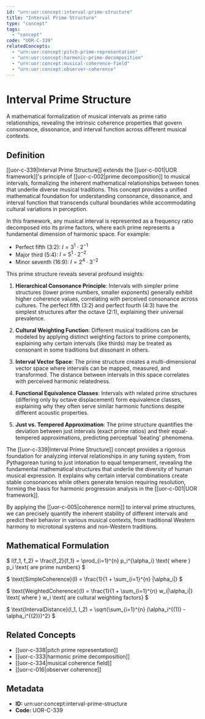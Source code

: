 ```yaml
---
id: "urn:uor:concept:interval-prime-structure"
title: "Interval Prime Structure"
type: "concept"
tags:
  - "concept"
code: "UOR-C-339"
relatedConcepts:
  - "urn:uor:concept:pitch-prime-representation"
  - "urn:uor:concept:harmonic-prime-decomposition"
  - "urn:uor:concept:musical-coherence-field"
  - "urn:uor:concept:observer-coherence"
---
```


# Interval Prime Structure

A mathematical formalization of musical intervals as prime ratio relationships, revealing the intrinsic coherence properties that govern consonance, dissonance, and interval function across different musical contexts.

## Definition

[[uor-c-339|Interval Prime Structure]] extends the [[uor-c-001|UOR framework]]'s principle of [[uor-c-002|prime decomposition]] to musical intervals, formalizing the inherent mathematical relationships between tones that underlie diverse musical traditions. This concept provides a unified mathematical foundation for understanding consonance, dissonance, and interval function that transcends cultural boundaries while accommodating cultural variations in perception.

In this framework, any musical interval is represented as a frequency ratio decomposed into its prime factors, where each prime represents a fundamental dimension of harmonic space. For example:

- Perfect fifth (3:2): $I = 3^1 \cdot 2^{-1}$
- Major third (5:4): $I = 5^1 \cdot 2^{-2}$
- Minor seventh (16:9): $I = 2^4 \cdot 3^{-2}$

This prime structure reveals several profound insights:

1. **Hierarchical Consonance Principle**: Intervals with simpler prime structures (lower prime numbers, smaller exponents) generally exhibit higher coherence values, correlating with perceived consonance across cultures. The perfect fifth (3:2) and perfect fourth (4:3) have the simplest structures after the octave (2:1), explaining their universal prevalence.

2. **Cultural Weighting Function**: Different musical traditions can be modeled by applying distinct weighting factors to prime components, explaining why certain intervals (like thirds) may be treated as consonant in some traditions but dissonant in others.

3. **Interval Vector Space**: The prime structure creates a multi-dimensional vector space where intervals can be mapped, measured, and transformed. The distance between intervals in this space correlates with perceived harmonic relatedness.

4. **Functional Equivalence Classes**: Intervals with related prime structures (differing only by octave displacement) form equivalence classes, explaining why they often serve similar harmonic functions despite different acoustic properties.

5. **Just vs. Tempered Approximation**: The prime structure quantifies the deviation between just intervals (exact prime ratios) and their equal-tempered approximations, predicting perceptual 'beating' phenomena.

The [[uor-c-339|Interval Prime Structure]] concept provides a rigorous foundation for analyzing interval relationships in any tuning system, from Pythagorean tuning to just intonation to equal temperament, revealing the fundamental mathematical structures that underlie the diversity of human musical expression. It explains why certain interval combinations create stable consonances while others generate tension requiring resolution, forming the basis for harmonic progression analysis in the [[uor-c-001|UOR framework]].

By applying the [[uor-c-005|coherence norm]] to interval prime structures, we can precisely quantify the inherent stability of different intervals and predict their behavior in various musical contexts, from traditional Western harmony to microtonal systems and non-Western traditions.

## Mathematical Formulation

$
I(f_1, f_2) = \frac{f_2}{f_1} = \prod_{i=1}^{n} p_i^{\alpha_i} \text{ where } p_i \text{ are prime numbers}
$

$
\text{SimpleCoherence}(I) = \frac{1}{1 + \sum_{i=1}^{n} |\alpha_i|}
$

$
\text{WeightedCoherence}(I) = \frac{1}{1 + \sum_{i=1}^{n} w_i|\alpha_i|} \text{ where } w_i \text{ are cultural weighting factors}
$

$
\text{IntervalDistance}(I_1, I_2) = \sqrt{\sum_{i=1}^{n} (\alpha_i^{(1)} - \alpha_i^{(2)})^2}
$

## Related Concepts

- [[uor-c-338|pitch prime representation]]
- [[uor-c-333|harmonic prime decomposition]]
- [[uor-c-334|musical coherence field]]
- [[uor-c-016|observer coherence]]

## Metadata

- **ID:** urn:uor:concept:interval-prime-structure
- **Code:** UOR-C-339
